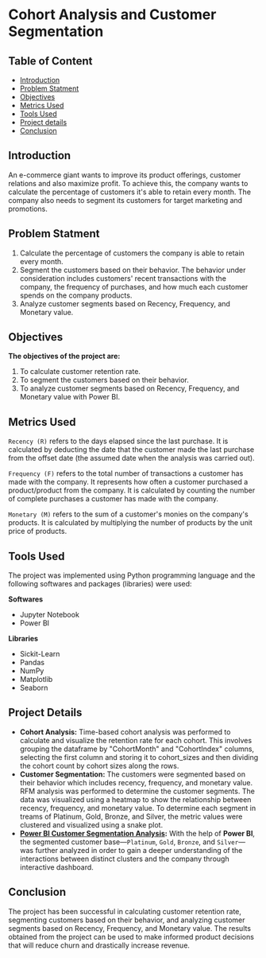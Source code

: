 <h1>Cohort Analysis and Customer Segmentation</h1>

<h2>Table of Content</h2>

<ul>
    <li><a href="#intro">Introduction</a></li>
    <li><a href="#statement">Problem Statment</a></li>
    <li><a href="#obj">Objectives</a></li>
    <li><a href="#metrics">Metrics Used</a></li>
    <li><a href="#tools">Tools Used</a></li>
    <li><a href="#details">Project details</a></li>
    <li><a href="#conclusion">Conclusion</a></li>
</ul>

<a id="intro"></a>
<h2>Introduction</h2>

An e-commerce giant wants to improve its product offerings, customer relations and also maximize profit. To achieve this, the company wants to calculate the percentage of customers it's able to retain every month. The company also needs to segment its customers for target marketing and promotions.       
  
<a id="statement"></a>
<h2>Problem Statment</h2>

1. Calculate the percentage of customers the company is able to retain every month.
2. Segment the customers based on their behavior. The behavior under consideration includes customers' recent transactions with the company, the frequency of purchases, and how much each customer spends on the company products.
3. Analyze customer segments based on Recency, Frequency, and Monetary value.

<a id="obj"></a>
<h2>Objectives</h2>

__The objectives of the project are:__

1. To calculate customer retention rate.
2. To segment the customers based on their behavior.
3. To analyze customer segments based on Recency, Frequency, and Monetary value with Power BI.

<a id="metrics"></a>
<h2>Metrics Used</h2>

`Recency (R)` refers to the days elapsed since the last purchase. It is calculated by deducting the date that the customer made the last purchase from the offset date (the assumed date when the analysis was carried out).

`Frequency (F)` refers to the total number of transactions a customer has made with the company. It represents how often a customer purchased a product/product from the company. It is calculated by counting the number of complete purchases a customer has made with the company.

`Monetary (M)` refers to the sum of a customer's monies on the company's products. It is calculated by multiplying the number of products by the unit price of products.

<a id="tools"></a>
<h2>Tools Used</h2>

The project was implemented using Python programming language and the following softwares and packages (libraries) were used:

__Softwares__

- Jupyter Notebook
- Power BI

__Libraries__

- Sickit-Learn
- Pandas
- NumPy
- Matplotlib
- Seaborn

<a id="details"></a>
<h2>Project Details</h2>

- __Cohort Analysis:__ Time-based cohort analysis was performed to calculate and visualize the retention rate for each cohort. This involves grouping the dataframe by "CohortMonth" and "CohortIndex" columns, selecting the first column and storing it to cohort_sizes and then dividing the cohort count by cohort sizes along the rows.
- __Customer Segmentation:__ The customers were segmented based on their behavior which includes recency, frequency, and monetary value. RFM analysis was performed to determine the customer segments. The data was visualized using a heatmap to show the relationship between recency, frequency, and monetary value. To determine each segment in treams of Platinum, Gold, Bronze, and Silver, the metric values were clustered and visualized using a snake plot.
- __[Power BI Customer Segmentation Analysis](https://app.powerbi.com/view?r=eyJrIjoiODVlOTFmZjYtYzRiNi00MTk0LWFhMDktOGJiMWEzNWJkYzNhIiwidCI6ImRmODY3OWNkLWE4MGUtNDVkOC05OWFjLWM4M2VkN2ZmOTVhMCJ9):__ With the help of __Power BI__, the segmented customer base—`Platinum`, `Gold`, `Bronze`, and `Silver`—was further analyzed in order to gain a deeper understanding of the interactions between distinct clusters and the company through interactive dashboard.

<a id="conclusion"></a>
<h2>Conclusion</h2>

The project has been successful in calculating customer retention rate, segmenting customers based on their behavior, and analyzing customer segments based on Recency, Frequency, and Monetary value. The results obtained from the project can be used to make informed product decisions that will reduce churn and drastically increase revenue.
